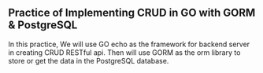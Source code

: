 ## Practice of Implementing CRUD in GO with GORM & PostgreSQL

In this practice, We will use GO echo as the framework for backend server in creating CRUD RESTful api. Then will use GORM as the orm library to store or get the data in the PostgreSQL database.

